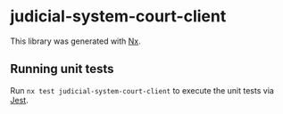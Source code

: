 <!-- gitbook-ignore -->

# judicial-system-court-client

This library was generated with [Nx](https://nx.dev).

## Running unit tests

Run `nx test judicial-system-court-client` to execute the unit tests via [Jest](https://jestjs.io).

